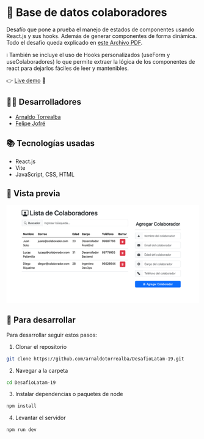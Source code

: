 # 📝 Base de datos colaboradores

Desafío que pone a prueba el manejo de estados de componentes usando React.js y sus hooks. Además de generar componentes de forma dinámica. Todo el desafío queda explicado en [este Archivo PDF](https://github.com/arnaldotorrealba/DesafioLatam-19/blob/main/desafio_Base_de_datos_colaboradores.pdf?raw=true).

ℹ️ También se incluye el uso de Hooks personalizados (useForm y useColaboradores) lo que permite extraer la lógica de los componentes de react para dejarlos fáciles de leer y mantenibles.

👉 [Live demo](https://arnaldotorrealba.github.io/DesafioLatam-19) 🚀

## 👨‍💻 Desarrolladores

- [Arnaldo Torrealba](https://github.com/arnaldotorrealba)
- [Felipe Jofré](https://github.com/felipejoq)

## 📚 Tecnologías usadas

- React.js
- Vite
- JavaScript, CSS, HTML

## 📸 Vista previa

![Vista previa](https://github.com/arnaldotorrealba/DesafioLatam-19/blob/main/preview.png?raw=true)


## 🚀 Para desarrollar

Para desarrollar seguir estos pasos:

1. Clonar el repositorio

```bash
git clone https://github.com/arnaldotorrealba/DesafioLatam-19.git
```

2. Navegar a la carpeta

```bash
cd DesafioLatam-19
```

3. Instalar dependencias o paquetes de node

```bash
npm install
```

4. Levantar el servidor

```bash
npm run dev
```